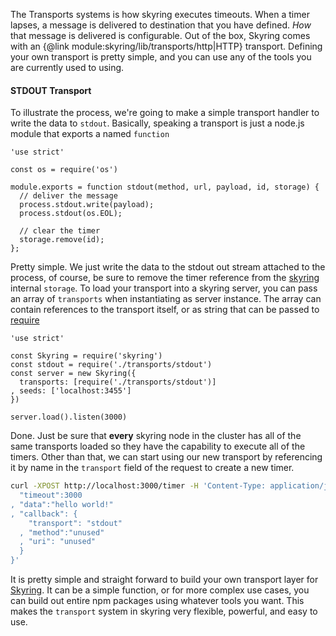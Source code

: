 The Transports systems is how skyring executes timeouts. When a timer lapses, a message is delivered to destination that you have defined. *How* that message is delivered is configurable. Out of the box, Skyring comes with an {@link module:skyring/lib/transports/http|HTTP} transport. Defining your own transport is pretty simple, and you can use any of the tools you are currently used to using.

#### STDOUT Transport

To illustrate the process, we're going to make a simple transport handler to write the data to `stdout`. Basically, speaking a transport is just a node.js module that exports a named `function`

```
'use strict'

const os = require('os')

module.exports = function stdout(method, url, payload, id, storage) {
  // deliver the message
  process.stdout.write(payload);
  process.stdout(os.EOL);

  // clear the timer
  storage.remove(id);
};
```

Pretty simple. We just write the data to the stdout out stream attached to the process, of course, be sure to remove the timer reference from the [skyring](https://github.com/esatterwhite/skyring) internal `storage`. To load your transport into a skyring server, you can pass an array of `transports` when instantiating as server instance. The array can contain references to the transport itself, or as string that can be passed to [require](https://nodejs.org/api/globals.html#globals_require)

```
'use strict'

const Skyring = require('skyring')
const stdout = require('./transports/stdout')
const server = new Skyring({
  transports: [require('./transports/stdout')]
, seeds: ['localhost:3455']
})

server.load().listen(3000)
``` 

Done. Just be sure that **every** skyring node in the cluster has all of the same transports loaded so they have the capability to execute all of the timers. Other than that, we can start using our new transport by referencing it by name in the `transport` field of the request to create a new timer.

```bash
curl -XPOST http://localhost:3000/timer -H 'Content-Type: application/json' -d '{
  "timeout":3000
, "data":"hello world!"
, "callback": {
    "transport": "stdout"
  , "method":"unused"
  , "uri": "unused"
  }
}'
```
 
It is pretty simple and straight forward to build your own transport layer for [Skyring](https://github.com/esatterwhite/skyring). It can be a simple function, or for more complex use cases, you can build out entire npm packages using whatever tools you want. This makes the `transport` system in skyring very flexible, powerful, and easy to use.
